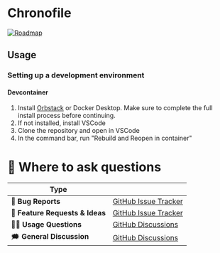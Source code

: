 # Chronofile


[![Roadmap](https://img.shields.io/badge/Board-Roadmap-green)][roadmap]

[dev container]: https://vscode.dev/redirect?url=vscode://ms-vscode-remote.remote-containers/cloneInVolume?url=https://github.com//Chronofile/
[pypi status]: https://pypi.org/project/Chronofile/
[documentation]: https://.github.io/Chronofile/
[roadmap]: https://github.com/users//projects/


<!-- start short-description -->

<!-- end short-description -->

## Usage

### Setting up a development environment
#### Devcontainer
1. Install [Orbstack](https://orbstack.dev/) or Docker Desktop. Make sure to complete the full install process before continuing.
1. If not installed, install VSCode
1. Clone the repository and open in VSCode
1. In the command bar, run "Rebuild and Reopen in container"

# 💬 Where to ask questions

| Type                           |                        |
| ------------------------------ | ---------------------- |
| 🚨 **Bug Reports**              | [GitHub Issue Tracker] |
| 🎁 **Feature Requests & Ideas** | [GitHub Issue Tracker] |
| 👩‍💻 **Usage Questions**          | [GitHub Discussions]   |
| 🗯 **General Discussion**       | [GitHub Discussions]   |

[github issue tracker]: https://github.com//chronofile/issues
[github discussions]: https://github.com//chronofile/discussions


